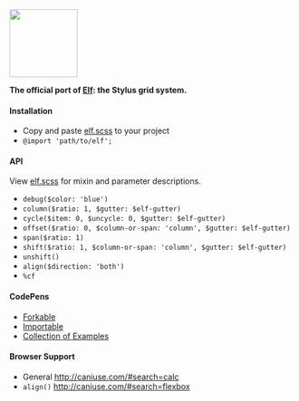<img src="http://corysimmons.github.io/elf/img/elf.svg" height="120px">

**The official port of [Elf](https://github.com/corysimmons/elf): the Stylus grid system.**

#### Installation

- Copy and paste [elf.scss](_elf.scss) to your project
- `@import 'path/to/elf';`

#### API

View [elf.scss](_elf.scss) for mixin and parameter descriptions.

- `debug($color: 'blue')`
- `column($ratio: 1, $gutter: $elf-gutter)`
- `cycle($item: 0, $uncycle: 0, $gutter: $elf-gutter)`
- `offset($ratio: 0, $column-or-span: 'column', $gutter: $elf-gutter)`
- `span($ratio: 1)`
- `shift($ratio: 1, $column-or-span: 'column', $gutter: $elf-gutter)`
- `unshift()`
- `align($direction: 'both')`
- `%cf`

#### CodePens
- [Forkable](http://codepen.io/clear-y/pen/pvvBqN)
- [Importable](http://codepen.io/clear-y/pen/oggOQP)
- [Collection of Examples](http://codepen.io/collection/nLKJkX/)

#### Browser Support
- General http://caniuse.com/#search=calc
- `align()` http://caniuse.com/#search=flexbox
